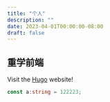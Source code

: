 ```yaml
---
title: "个人"
description: ""
date: 2023-04-01T00:00:00-08:00
draft: false
---
```

## 重学前端


Visit the [Hugo](https://gohugo.io) website!

```ts
const a:string = 122223;
```
